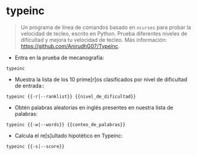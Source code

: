 # typeinc

> Un programa de línea de comandos basado en `ncurses` para probar la velocidad de tecleo, escrito en Python.
> Prueba diferentes niveles de dificultad y mejora tu velocidad de tecleo.
> Más información: <https://github.com/AnirudhG07/Typeinc>.

- Entra en la prueba de mecanografía:

`typeinc`

- Muestra la lista de los 10 prime[r]os clasificados por nivel de dificultad de entrada::

`typeinc {{-r|--ranklist}} {{nivel_de_dificultad}}`

- Obtén palabras aleatorias en inglés presentes en nuestra lista de palabras:

`typeinc {{-w|--words}} {{conteo_de_palabras}}`

- Calcula el re[s]ultado hipotético en Typeinc:

`typeinc {{-s|--score}}`
